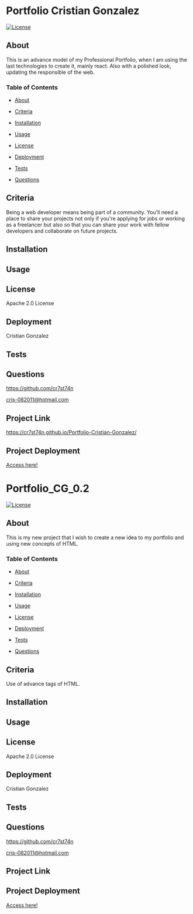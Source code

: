 
# Portfolio Cristian Gonzalez

[![License](https://img.shields.io/badge/License-Apache_2.0-yellowgreen.svg)](https://opensource.org/licenses/Apache-2.0)  

## About
This is an advance model of my Professional Portfolio, when I am using the last technologies to create it, mainly react. Also with a polished look, updating the responsible of the web. 

### Table of Contents
 * [About](#About)

 * [Criteria](#Criteria)

 * [Installation](#Installation)

 * [Usage](#Usage)

 * [License](#License)

 * [Deployment](#Deployment)

 * [Tests](#Tests)

 * [Questions](#Questions)



## Criteria
Being a web developer means being part of a community. You’ll need a place to share your projects not only if you're applying for jobs or working as a freelancer but also so that you can share your work with fellow developers and collaborate on future projects.

## Installation


## Usage


## License
Apache 2.0 License

## Deployment
Cristian Gonzalez

## Tests


## Questions
 

https://github.com/cr7st74n

cris-082011@hotmail.com

## Project Link
https://cr7st74n.github.io/Portfolio-Cristian-Gonzalez/

## Project Deployment
[Access here!](https://cr7st74n.github.io/Portfolio-Cristian-Gonzalez/)


# Portfolio_CG_0.2

[![License](https://img.shields.io/badge/License-Apache_2.0-yellowgreen.svg)](https://opensource.org/licenses/Apache-2.0)  

## About
This is my new project that I wish to create a new idea to my portfolio and using new concepts of HTML.

### Table of Contents
 * [About](#About)

 * [Criteria](#Criteria)

 * [Installation](#Installation)

 * [Usage](#Usage)

 * [License](#License)

 * [Deployment](#Deployment)

 * [Tests](#Tests)

 * [Questions](#Questions)



## Criteria
Use of advance tags of HTML.

## Installation


## Usage


## License
Apache 2.0 License

## Deployment
Cristian Gonzalez

## Tests


## Questions
 

https://github.com/cr7st74n

cris-082011@hotmail.com

## Project Link


## Project Deployment
[Access here!]()

